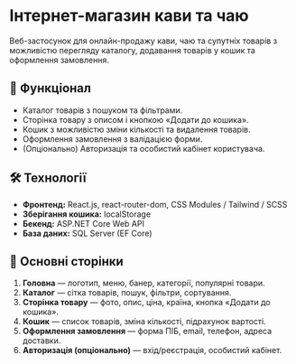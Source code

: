 # Інтернет-магазин кави та чаю

Веб-застосунок для онлайн-продажу кави, чаю та супутніх товарів з можливістю перегляду каталогу, додавання товарів у кошик та оформлення замовлення.

## 🚀 Функціонал
- Каталог товарів з пошуком та фільтрами.
- Сторінка товару з описом і кнопкою «Додати до кошика».
- Кошик з можливістю зміни кількості та видалення товарів.
- Оформлення замовлення з валідацією форми.
- (Опціонально) Авторизація та особистий кабінет користувача.

## 🛠 Технології
- **Фронтенд:** React.js, react-router-dom, CSS Modules / Tailwind / SCSS
- **Зберігання кошика:** localStorage
- **Бекенд:** ASP.NET Core Web API
- **База даних:** SQL Server (EF Core)

## 📂 Основні сторінки
1. **Головна** — логотип, меню, банер, категорії, популярні товари.
2. **Каталог** — сітка товарів, пошук, фільтри, сортування.
3. **Сторінка товару** — фото, опис, ціна, країна, кнопка «Додати до кошика».
4. **Кошик** — список товарів, зміна кількості, підрахунок вартості.
5. **Оформлення замовлення** — форма ПІБ, email, телефон, адреса доставки.
6. **Авторизація (опціонально)** — вхід/реєстрація, особистий кабінет.

